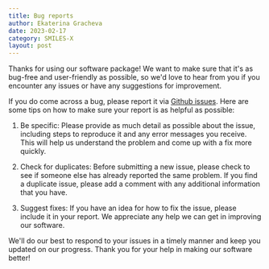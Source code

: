 ```yaml
---
title: Bug reports
author: Ekaterina Gracheva
date: 2023-02-17
category: SMILES-X
layout: post
---
```


Thanks for using our software package! We want to make sure that it's as bug-free and user-friendly as possible, so we'd love to hear from you if you encounter any issues or have any suggestions for improvement.

If you do come across a bug, please report it via [Github issues](https://github.com/Lambard-ML-Team/SMILES-X/issues). Here are some tips on how to make sure your report is as helpful as possible:

1. Be specific: Please provide as much detail as possible about the issue, including steps to reproduce it and any error messages you receive. This will help us understand the problem and come up with a fix more quickly.

2. Check for duplicates: Before submitting a new issue, please check to see if someone else has already reported the same problem. If you find a duplicate issue, please add a comment with any additional information that you have.

3. Suggest fixes: If you have an idea for how to fix the issue, please include it in your report. We appreciate any help we can get in improving our software.

We'll do our best to respond to your issues in a timely manner and keep you updated on our progress. Thank you for your help in making our software better!
